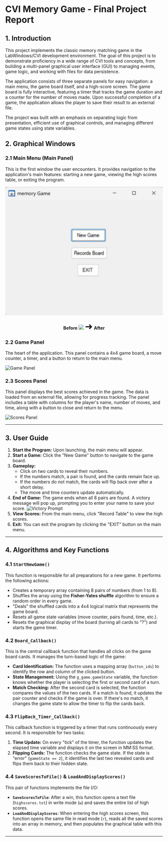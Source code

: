 # CVI Memory Game - Final Project Report
## 1. Introduction

This project implements the classic memory matching game in the LabWindows/CVI development environment. The goal of this project is to demonstrate proficiency in a wide range of CVI tools and concepts, from building a multi-panel graphical user interface (GUI) to managing events, game logic, and working with files for data persistence.

The application consists of three separate panels for easy navigation: a main menu, the game board itself, and a high-score screen. The game board is fully interactive, featuring a timer that tracks the game duration and a counter for the number of moves made. Upon successful completion of a game, the application allows the player to save their result to an external file.

The project was built with an emphasis on separating logic from presentation, efficient use of graphical controls, and managing different game states using state variables.

## 2. Graphical Windows

### 2.1 Main Menu (Main Panel)
This is the first window the user encounters. It provides navigation to the application's main features: starting a new game, viewing the high scores table, or exiting the program.

![Main Menu](pictures/main_menu.png)
<p align="center">
  <b>Before</b> 
  <img src="(pictures/main_menu.png)" width="300"> 
  <span style="font-size: 30px;">➜</span>  
  <b>After</b>
</p>

### 2.2 Game Panel
The heart of the application. This panel contains a 4x4 game board, a move counter, a timer, and a button to return to the main menu.

![Game Panel](game_board.png)

### 2.3 Scores Panel
This panel displays the best scores achieved in the game. The data is loaded from an external file, allowing for progress tracking. The panel includes a table with columns for the player's name, number of moves, and time, along with a button to close and return to the menu.

![Scores Panel](scores_panel.png)

---

## 3. User Guide

1.  **Start the Program:** Upon launching, the main menu will appear.
2.  **Start a Game:** Click the "New Game" button to navigate to the game board.
3.  **Gameplay:**
    *   Click on two cards to reveal their numbers.
    *   If the numbers match, a pair is found, and the cards remain face up.
    *   If the numbers do not match, the cards will flip back over after a short delay.
    *   The move and time counters update automatically.
4.  **End of Game:** The game ends when all 8 pairs are found. A victory message will pop up, prompting you to enter your name to save your score.
    ![Victory Prompt](victory_prompt.png)
5.  **View Scores:** From the main menu, click "Record Table" to view the high scores.
6.  **Exit:** You can exit the program by clicking the "EXIT" button on the main menu.

---

## 4. Algorithms and Key Functions

### 4.1 `StartNewGame()`
This function is responsible for all preparations for a new game. It performs the following actions:
- Creates a temporary array containing 8 pairs of numbers (from 1 to 8).
- Shuffles the array using the **Fisher-Yates shuffle** algorithm to ensure a random order in every game.
- "Deals" the shuffled cards into a 4x4 logical matrix that represents the game board.
- Resets all game state variables (move counter, pairs found, time, etc.).
- Resets the graphical display of the board (turning all cards to "?") and starts the game timer.

### 4.2 `Board_Callback()`
This is the central callback function that handles all clicks on the game board cards. It manages the turn-based logic of the game:
- **Card Identification:** The function uses a mapping array (`button_ids`) to identify the row and column of the clicked button.
- **State Management:** Using the `g_game.gameState` variable, the function knows whether the player is selecting the first or second card of a turn.
- **Match Checking:** After the second card is selected, the function compares the values of the two cards. If a match is found, it updates the pair counter and checks if the game is over. If there's no match, it changes the game state to allow the timer to flip the cards back.

### 4.3 `FlipBack_Timer_Callback()`
This callback function is triggered by a timer that runs continuously every second. It is responsible for two tasks:
1.  **Time Update:** On every "tick" of the timer, the function updates the elapsed time variable and displays it on the screen in MM:SS format.
2.  **Flipping Cards:** The function checks the game state. If the state is "error" (`gameState == 2`), it identifies the last two revealed cards and flips them back to their hidden state.

### 4.4 `SaveScoresToFile()` & `LoadAndDisplayScores()`
This pair of functions implements the file I/O:
- **`SaveScoresToFile`**: After a win, this function opens a text file (`highscores.txt`) in write mode (`w`) and saves the entire list of high scores.
- **`LoadAndDisplayScores`**: When entering the high scores screen, this function opens the same file in read mode (`r`), reads all the saved scores into an array in memory, and then populates the graphical table with this data.

---
